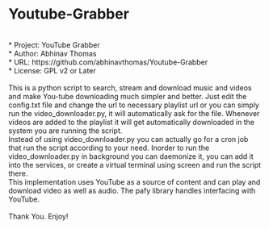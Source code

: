 # Youtube-Grabber #
<br> 
* Project: YouTube Grabber
</br> 
* Author: Abhinav Thomas
</br> 
* URL: https://github.com/abhinavthomas/Youtube-Grabber
</br> 
* License: GPL v2 or Later
</br></br>
This is a python script to search, stream and download music and videos and make You-tube downloading much simpler and better.
Just edit the config.txt file and change the url to necessary playlist url or you can simply run the video_downloader.py, it will automatically ask for the file. Whenever videos are added to the playlist it will get automatically downloaded in the system you are running the script.
</br> Instead of using video_downloader.py you can actually go for a cron job that run the script according to your need. Inorder to run the video_downloader.py in background you can daemonize it, you can add it into the services, or create a virtual terminal using screen and run the script there. 
</br>This implementation uses YouTube as a source of content and can play and download video as well as audio. The pafy library handles interfacing with YouTube.
</br></br> Thank You. Enjoy!
